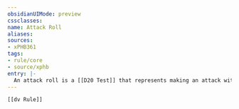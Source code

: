 ```yaml
---
obsidianUIMode: preview
cssclasses:
name: Attack Roll
aliases:
sources:
- xPHB361
tags:
- rule/core
- source/xphb
entry: |-
  An attack roll is a [[D20 Test]] that represents making an attack with a weapon, an [[Unarmed Strike]], or a spell.
---
```


```meta-bind-embed
[[dv Rule]]
```